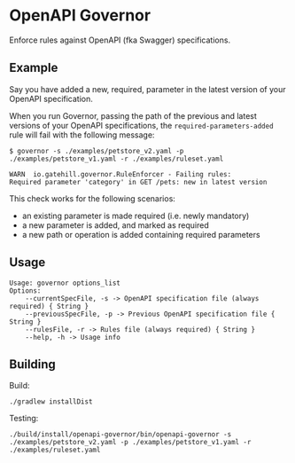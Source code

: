 OpenAPI Governor
================

Enforce rules against OpenAPI (fka Swagger) specifications.

## Example

Say you have added a new, required, parameter in the latest version of your OpenAPI specification.

When you run Governor, passing the path of the previous and latest versions of your OpenAPI specifications, the `required-parameters-added` rule will fail with the following message:

    $ governor -s ./examples/petstore_v2.yaml -p ./examples/petstore_v1.yaml -r ./examples/ruleset.yaml
    
    WARN  io.gatehill.governor.RuleEnforcer - Failing rules:
    Required parameter 'category' in GET /pets: new in latest version

This check works for the following scenarios:

- an existing parameter is made required (i.e. newly mandatory)
- a new parameter is added, and marked as required
- a new path or operation is added containing required parameters

## Usage

```
Usage: governor options_list
Options: 
    --currentSpecFile, -s -> OpenAPI specification file (always required) { String }
    --previousSpecFile, -p -> Previous OpenAPI specification file { String }
    --rulesFile, -r -> Rules file (always required) { String }
    --help, -h -> Usage info 
```

## Building

Build:

    ./gradlew installDist

Testing:

    ./build/install/openapi-governor/bin/openapi-governor -s ./examples/petstore_v2.yaml -p ./examples/petstore_v1.yaml -r ./examples/ruleset.yaml
